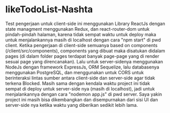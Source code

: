 # likeTodoList-Nashta

Test pengerjaan untuk client-side ini menggunakan Library ReactJs dengan state managment menggunakan Redux, dan react-router-dom untuk pindah-pindah halaman, karena tidak sempat waktu untuk deploy maka untuk menjalankannya masih di localhost dengan cara "npm start" di pwd client.
Ketika pengerjaan di client-side semuanya based on components (/client/src/components), components yang dibuat maka disatukan didalam pages (di dalam folder pages terdapat banyak page-page yang di render sesuai page yang direncanakan).
Lalu untuk server-sidenya menggunakan NodeJs dengan framework ExpressJs, ORM Sequelize, lalu databasenya menggunakan PostgreSQL, dan menggunakan untuk CORS untuk berinteraksi lintas sumber antara client-side dan server-side agar tidak terkena Blocked. Masih sama dengan kendala waktu project ini tidak sempat di deploy untuk server-side nya (masih di localhost), jadi untuk menjalankannya dengan cara "nodemon app.js" di pwd server. Saya yakin project ini masih bisa dikembangkan dan disempurnakan dari sisi UI dan server-side nya ketika waktu yang diberikan sedikit lebih lama.